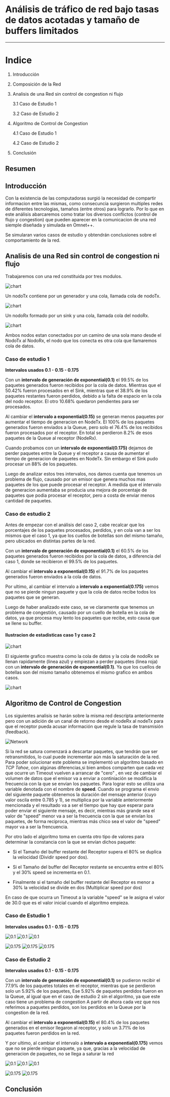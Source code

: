 # Análisis de tráfico de red bajo tasas de datos acotadas y tamaño de buffers limitados
-----

# Indice 
1. Introducción

2. Composición de la Red

3. Analisis de una Red sin control de congestion ni flujo

	3.1 Caso de Estudio 1
	
	3.2 Caso de Estudio 2

4. Algoritmo de Control de Congestion

	4.1 Caso de Estudio 1
	
	4.2 Caso de Estudio 2

5. Conclusión

## Resumen

## Introducción
Con la existencia de las computadoras surgió la necesidad de compartir informacion entre las mismas, como consecuncia surgieron multiples redes de diferentes tecnologias, tamaños (entre otros) para lograrlo. Por lo que en este análisis abarcaremos como tratar los diversos conflictos (control de flujo y congestion) que pueden aparecer en la comunicacion de una red siemple diseñada y simulada en Omnet++.

Se simularan varios casos de estudio y obtendrán
conclusiones sobre el comportamiento de la red.

## Analisis de una Red sin control de congestion ni flujo
Trabajaremos con una red constituida por tres modulos.

![chart](./images/red.png)

Un nodoTx contiene por un generador y una cola, llamada cola de nodoTx. 

![chart](./images/nodeTx.png)

Un nodoRx formado por un sink y una cola, llamada cola del nodoRx.

![chart](./images/nodeRx.png)

Ambos nodos estan conectados por un camino de una sola mano desde el NodoTx al NodoRx, el nodo que los conecta es otra cola que llamaremos cola de datos.

### Caso de estudio 1

**Intervalos usados 0.1 - 0.15 - 0.175**

Con un **intervalo de generación de exponential(0.1)** el 99.5% de los paquetes generados fueron recibidos por la cola de datos. Mientras que el 50.42% fueron procesados en el Sink, mientras que el 38.9% de los paquetes restantes fueron perdidos, debido a la falta de espacio en la cola del nodo receptor. El otro 10.68% quedaron pendientes para ser procesados.

Al cambiar el  **intervalo a exponential(0.15)** se generan menos paquetes por aumentar el tiempo de generacion en NodeTx. El 100% de los paquetes generados fueron enviados a la Queue, pero solo el 76.4% de los recibidos fueron procesados por el receptor. En total se perdieron 8.2% de esos paquetes de la Queue al receptor (NodeRx).

Cuando probamos con un **intervalo de exponential(0.175)** dejamos de perder paquetes entre la Queue y el receptor a causa de aumentar el tiempo de generacion de paquetes en NodeTx. Sin embargo el Sink pudo procesar un 88% de los paquetes.

Luego de analizar estos tres intervalos, nos damos cuenta que tenemos un problema de flujo, causado por un emisor que genera muchos mas paquetes de los que puede procesar el receptor.
A medida que el intervalo de generacion aumentaba se producia una mejora de porcentaje de paquetes que podia procesar el receptor, pero a costa de enviar menos cantidad de paquetes. 


### Caso de estudio 2

Antes de empezar con el análisis del caso 2, cabe recalcar que los porcentajes de los paquetes procesados, perdidos, y en cola van a ser los mismos que el caso 1, ya que los cuellos de botellas son del mismo tamaño, pero ubicados en distintas partes de la red. 

Con un **intervalo de generación de exponential(0.1)** el 60.5% de los paquetes generados fueron recibidos por la cola de datos, a diferencia del caso 1, donde se recibieron el 99.5% de los paquetes. 

Al cambiar el **intervalo a exponential(0.15)** el 91.7% de los paquetes generados fueron enviados a la cola de datos.

Por ultimo, al cambiar el intervalo a **intervalo a exponential(0.175)** vemos que no se pierde ningun paquete y que la cola de datos recibe todos los paquetes que se generan.

Luego de haber analizado este caso, se ve claramente que tenemos un problema de congestión, causado por un cuello de botella en la cola de datos, ya que procesa muy lento los paquetes que recibe, esto causa que se llene su buffer.

#### Ilustracion de estadisticas caso 1 y caso 2
![chart](./images/default/chart.jpeg)

El siguiente grafico muestra como la cola de datos y la cola de nodoRx se llenan rapidamente (linea azul) y empiezan a perder paquetes (linea roja) con un **intervalo de generación de exponential(0.1)**. Ya que los cuellos de botellas son del mismo tamaño obtenemos el mismo grafico en ambos casos.

![chart](./images/default/0.1/analisis_queue_lost.png)


## Algoritmo de Control de Congestion

Los siguientes analisis se harán sobre la misma red descripta anteriormente pero con un adición de un canal de retorno desde el nodeRx al nodeTx para que el receptor pueda acusar información que regule la tasa de transmisión (feedback). 

![Network](./images/algorithm/network_with_feedback.png)

Si la red se satura comenzará a descartar paquetes, que tendrán que ser retransmitidos, lo cual puede incrementar aún más la saturación de la red. Para poder solucionar este poblema se implementó un algoritmo basado en *TCP Tahoe*, con algúnas diferencias,si bien ambos comparten que cada vez que ocurre un Timeout vuelven a arrancar de "cero" , en vez de cambiar el volumen de datos que el emisor va a enviar a continiación se modifica la frecuencia con la que se envían los paquetes. Para lograr esto se utiliza una variable denotada con el nombre de **speed**. Cuando se programa el envio del siguiente paquete obtenemos la duración del mensaje anterior (cuyo valor oscila entre 0.785 y 1), se multiplica por la variable anteriormente mencionada y el resultado va a ser el tiempo que hay que esperar para poder enviar el siguiente mensaje, es decir, mientras más grande sea el valor de "speed" menor va a ser la frecuencia con la que se envían los paquetes, de forma reciproca, mientras más chico sea el valor de "speed" mayor va a ser la frencuencia.

Por otro lado el algoritmo toma en cuenta otro tipo de valores para determinar la constancia con la que se envían dichos paquete:

* Si el Tamaño del buffer restante del Receptor supera el 80% se duplica la velocidad (Dividir speed por dos).

* Si el Tamaño del buffer del Receptor restante se encuentra entre el 80% y el 30% speed se incrementa en 0.1.

* Finalmente si el tamaño del buffer restante del Receptor es menor a 30% la velocidad se divide en dos (Multiplicar speed por dos) 

En caso de que ocurra un Timeout a la variable "speed" se le asigna el valor de 30.0 que es el valor inicial cuando el algoritmo empieza.



### Caso de Estudio 1
**Intervalos usados 0.1 - 0.15 - 0.175**


![0.1](./images/caso1/0.1/delay.png)
![0.1](./images/caso1/0.1/speed.png)
![0.1](./images/caso1/0.1/verderx,azuztx,speedtxrojo.png)

![0.175](./images/caso1/0.175/delay.png)
![0.175](./images/caso1/0.175/speed.png)
![0.175](./images/caso1/0.175/rojospeedTx,azulTx,verdenodeRx.png)



### Caso de Estudio 2
**Intervalos usados 0.1 - 0.15 - 0.175**

Con un **intervalo de generación de exponential(0.1)** se pudieron recibir el 77.9% de los paquetes totales en el receptor, mientras que se perdieron solo un 5.92% de los paquetes, Ese 5.92% de paquetes perdidos fueron en la Queue, al igual que en el caso de estudio 2 sin el algoritmo, ya que este caso tiene un problema de congestion
A partir de ahora cada vez que nos referimos a paquetes perdidos, son los perdidos en la Queue por la congestion de la red. 

Al cambiar el **intervalo a exponential(0.15)** el 80.4% de los paquetes generados en el emisor llegaron al receptor, y solo un 3.71% de los paquetes fueron perdidos en la red. 

Y por ultimo, al cambiar el intervalo a **intervalo a exponential(0.175)** vemos que no se pierde ningun paquete, ya que, gracias a la velocidad de generacion de paquetes, no se llega a saturar la red

![0.1](./images/caso2/0.1/delay.png)
![0.1](./images/caso2/0.1/speed.png)
![0.1](./images/caso2/0.1/verdequeue,rojotxspeed,azulTxbuffer.png)

![0.175](./images/caso2/0.175/delay.png)
![0.175](./images/caso2/0.175/rojotx,verdeQueue,azultx.png)


## Conclusión
